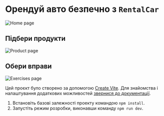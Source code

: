 # Орендуй авто безпечно з  `RentalCar`

![Home page](./src/assets/readMe/present-img-min.jpg)

## Підбери продукти

![Product page](./src/assets/readMe/products-page-min.jpg)

## Обери вправи

![Exercises page](./src/assets/readMe/exercises-page-min.jpg)

Цей проєкт було створено за допомогою [Create Vite](https://vitejs.dev/). Для
знайомства і налаштування додаткових можливостей
[звернися до документації](https://vitejs.dev/guide/).

1. Встановіть базові залежності проекту командою `npm install`.
2. Запустіть режим розробки, виконавши команду `npm run dev`.
